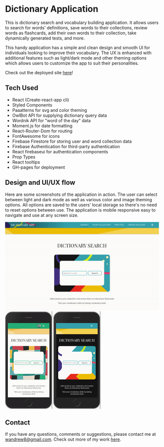 # Dictionary Application

This is dictionary search and vocabulary building application. It allows users to search for words' definitions, save words to their collections, review words as flashcards, add their own words to their collection, take dynamically generated tests, and more. 

This handy application has a simple and clean design and smooth UI for individuals looking to improve their vocabulary. The UX is enhanced with additional features such as light/dark mode and other theming options which allows users to customize the app to suit their personalities.  

Check out the deployed site [here](https://wandrew8.github.io/dictionaryApp/#/)!

## Tech Used
* React (Create-react-app cli)
* Styled Components
* Paaatterns for svg and color theming
* OwlBot API for supplying dictionary query data
* Wordnik API for "word of the day" data
* Moment.js for date formatting
* React-Router-Dom for routing 
* FontAwesome for icons
* Firebase Firestore for storing user and word collection data
* Firebase Authentication for third-party authentication
* React firebaseui for authentication components
* Prop Types
* React tooltips 
* GH-pages for deployment

## Design and UI/UX flow
Here are some screenshots of the application in action. The user can select between light and dark mode as well as various color and image theming options. All options are saved to the users' local storage so there's no need to reset options between use. The application is mobile responsive easy to navigate and use at any screen size.

![desktop light mode](./images/desktopLight.gif)
![mobile light mode](./images/mobileLight.gif)
![mobile dark mode](./images/mobileDark.gif)

## Contact
If you have any questions, comments or suggestions, please contact me at wandrew8@gmail.com. Check out more of my work [here](http://www.andrewjohnweiss.com).